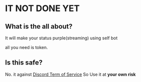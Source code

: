 # IT NOT DONE YET


## What is the all about?
It will make your status purple(streaming) using self bot 

all you need is token.

## Is this safe?
No. it against [Discord Term of Service](https://discord.com/terms)
So Use it at **your own risk**
